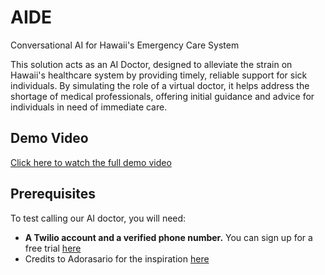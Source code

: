 # AIDE
Conversational AI for Hawaii's Emergency Care System

This solution acts as an AI Doctor, designed to alleviate the strain on Hawaii's healthcare system by providing timely, reliable support for sick individuals. By simulating the role of a virtual doctor, it helps address the shortage of medical professionals, offering initial guidance and advice for individuals in need of immediate care.

## Demo Video

[Click here to watch the full demo video](https://youtu.be/CcfIApVVkI4?si=wGshPEmbiA9xrkuQ)

## Prerequisites

To test calling our AI doctor, you will  need:

- **A Twilio account and a verified phone number.** You can sign up for a free trial [here](https://www.twilio.com/try-twilio)
- Credits to Adorasario for the inspiration [here](https://github.com/adorosario/openai-realtime-with-customgpt-poc)
